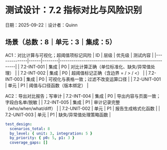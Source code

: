 # 测试设计：7.2 指标对比与风险识别

日期：2025-09-22｜设计者：Quinn

## 场景（总数：8｜单元：3｜集成：5）

AC1：对比计算与可视化；超阈值项标记风险
| ID           | 层级 | 优先级 | 测试内容                                               |
|--------------|------|--------|--------------------------------------------------------|
| 7.2-INT-001  | 集成 | P0     | 对比计算正确（单位标准化、缺失/异常值处理）            |
| 7.2-INT-002  | 集成 | P0     | 超阈值标记正确（含边界 = / > / <）                     |
| 7.2-INT-003  | 集成 | P0     | 可视化与表格一致；过滤不改变运算口径                   |
| 7.2-UNIT-001 | 单元 | P1     | 阈值与口径函数（版本绑定）                              |

AC2：导出对比报告；写审计
| 7.2-INT-004  | 集成 | P0     | 导出内容与页面一致；字段白名单/脱敏                     |
| 7.2-INT-005  | 集成 | P1     | 审计记录完整（who/when/what/diff）                      |
| 7.2-UNIT-002 | 单元 | P1     | 报告生成格式化函数                                      |
| 7.2-UNIT-003 | 单元 | P1     | 缺失/异常值处理策略函数                                  |

```yaml
test_design:
  scenarios_total: 8
  by_level: { unit: 3, integration: 5 }
  by_priority: { p0: 5, p1: 3 }
  coverage_gaps: []
```


